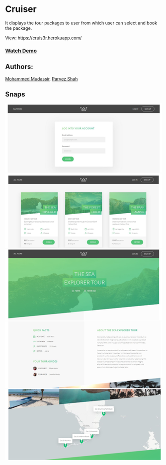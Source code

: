 
# Cruiser

It displays the tour packages to user from which user can select and book the package.

View: https://cruis3r.herokuapp.com/

### [Watch Demo](https://youtu.be/eKaomj3g2Xs)

## Authors:

[Mohammed Mudassir](https://github.com/Md-Mudassir/),
[Parvez Shah](https://github.com/parvezshah24)

## Snaps

![Cruiser](https://github.com/Md-Mudassir/Cruiser/blob/master/public/img/crr.JPG)
![Cruiser](https://github.com/Md-Mudassir/Cruiser/blob/master/public/img/cru.JPG)
![Cruiser](https://github.com/Md-Mudassir/Cruiser/blob/master/public/img/cr1.JPG)
![Cruiser](https://github.com/Md-Mudassir/Cruiser/blob/master/public/img/cr2.JPG)
![Cruiser](https://github.com/Md-Mudassir/Cruiser/blob/master/public/img/cr3.JPG)


